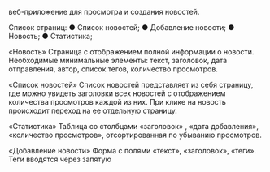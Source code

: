 веб-приложение для просмотра и создания новостей.

Список страниц:
● Список новостей;
● Добавление новости;
● Новость;
● Статистика;

«Новость»
Страница с отображением полной информации о новости.
Необходимые минимальные элементы: текст, заголовок, дата отправления,
автор, список тегов, количество просмотров.

«Список новостей»
Список новостей представляет из себя страницу, где можно увидеть
заголовки всех новостей с отображением количества просмотров каждой
из них. При клике на новость происходит переход на ее отдельную
страницу.

«Статистика»
Таблица со столбцами «заголовок» , «дата добавления», «количество
просмотров», отсортированная по убыванию просмотров.

«Добавление новости»
Форма с полями «текст», «заголовок», «теги». Теги вводятся через
запятую
